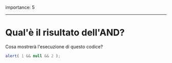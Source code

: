 importance: 5

---

# Qual'è il risultato dell'AND?

Cosa mostrerà l'esecuzione di questo codice?

```js
alert( 1 && null && 2 );
```

